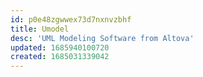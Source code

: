 ```yaml
---
id: p0e48zgwwex73d7nxnvzbhf
title: Umodel
desc: 'UML Modeling Software from Altova'
updated: 1685940100720
created: 1685031339042
---
```

